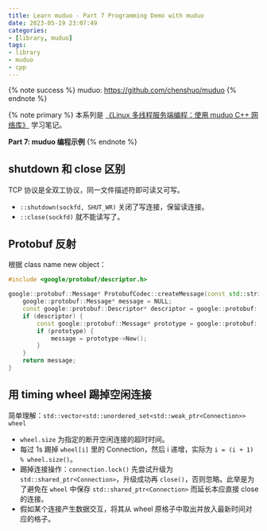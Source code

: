 ```yaml
---
title: Learn muduo - Part 7 Programming Demo with muduo
date: 2023-05-19 23:07:49
categories:
- [library, muduo]
tags:
- library
- muduo
- cpp
---
```


{% note success %}
muduo: <https://github.com/chenshuo/muduo>
{% endnote %}

{% note primary %}
本系列是 [《Linux 多线程服务端编程：使用 muduo C++ 网络库》](https://chenshuo.com/book/) 学习笔记。

**Part 7: muduo 编程示例**
{% endnote %}

## shutdown 和 close 区别

TCP 协议是全双工协议，同一文件描述符即可读又可写。

- `::shutdown(sockfd, SHUT_WR)` 关闭了写连接，保留读连接。
- `::close(sockfd)` 就不能读写了。

## Protobuf 反射

根据 class name new object：

```C++
#include <google/protobuf/descriptor.h>

google::protobuf::Message* ProtobufCodec::createMessage(const std::string& typeName) {
    google::protobuf::Message* message = NULL;
    const google::protobuf::Descriptor* descriptor = google::protobuf::DescriptorPool::generated_pool()->FindMessageTypeByName(typeName);
    if (descriptor) {
        const google::protobuf::Message* prototype = google::protobuf::MessageFactory::generated_factory()->GetPrototype(descriptor);
        if (prototype) {
            message = prototype->New();
        }
    }
    return message;
}
```

## 用 timing wheel 踢掉空闲连接

简单理解：`std::vector<std::unordered_set<std::weak_ptr<Connection>> wheel`

- `wheel.size` 为指定的断开空闲连接的超时时间。
- 每过 1s 踢掉 `wheel[i]` 里的 Connection，然后 i 递增，实际为 `i = (i + 1) % wheel.size()`。
- 踢掉连接操作：`connection.lock()` 先尝试升级为 `std::shared_ptr<Connection>`，升级成功再 `close()`，否则忽略。此举是为了避免在 `wheel` 中保存 `std::shared_ptr<Connection>` 而延长本应直接 close 的连接。
- 假如某个连接产生数据交互，将其从 wheel 原格子中取出并放入最新时间对应的格子。


